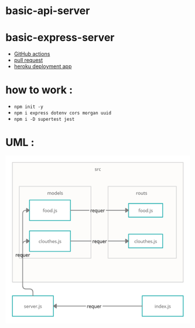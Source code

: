 # basic-api-server

# basic-express-server

* [GitHub actions](https://github.com/ahmadfrijat/basic-api-server/actions)
* [pull request](https://github.com/ahmadfrijat/basic-api-server/pull/1)
* [heroku deployment app](https://ahmad-basic-api-server.herokuapp.com/)  <!--  note: food bage:( /api/v1/food )  &&   clothes bage:( /api/v1/clothes ) -->


# how to work :

* ```npm init -y ```
* ```npm i express dotenv cors morgan uuid ```
* ```npm i -D supertest jest ```


# UML :
![url](assist/uml-diagrams.png)
